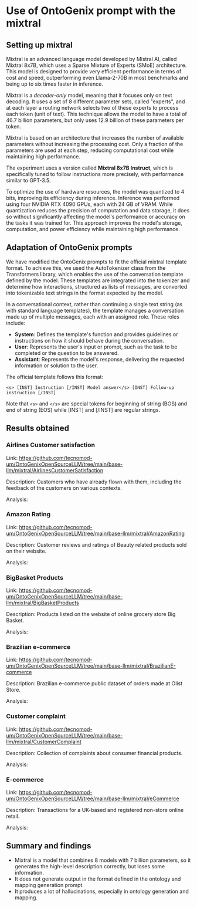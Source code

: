 # Use of OntoGenix prompt with the mixtral

## Setting up mixtral

Mixtral is an advanced language model developed by Mistral AI, called Mixtral 8x7B, which uses a Sparse Mixture of Experts (SMoE) architecture. This model is designed to provide very efficient performance in terms of cost and speed, outperforming even Llama-2-70B in most benchmarks and being up to six times faster in inference.

Mixtral is a *decoder-only* model, meaning that it focuses only on text decoding. It uses a set of 8 different parameter sets, called "experts", and at each layer a routing network selects two of these experts to process each token (unit of text). This technique allows the model to have a total of 46.7 billion parameters, but only uses 12.9 billion of these parameters per token. 

Mixtral is based on an architecture that increases the number of available parameters without increasing the processing cost. Only a fraction of the parameters are used at each step, reducing computational cost while maintaining high performance.

The experiment uses a version called **Mixtral 8x7B Instruct**, which is specifically tuned to follow instructions more precisely, with performance similar to GPT-3.5. 

To optimize the use of hardware resources, the model was quantized to 4 bits, improving its efficiency during inference. Inference was performed using four NVIDIA RTX 4090 GPUs, each with 24 GB of VRAM. While quantization reduces the precision of computation and data storage, it does so without significantly affecting the model's performance or accuracy on the tasks it was trained for. This approach improves the model's storage, computation, and power efficiency while maintaining high performance.

## Adaptation of OntoGenix prompts

We have modified the OntoGenix prompts to fit the official mixtral template format. To achieve this, we used the AutoTokenizer class from the Transformers library, which enables the use of the conversation template defined by the model. These templates are integrated into the tokenizer and determine how interactions, structured as lists of messages, are converted into tokenizable text strings in the format expected by the model.

In a conversational context, rather than continuing a single text string (as with standard language templates), the template manages a conversation made up of multiple messages, each with an assigned role. These roles include:

- **System**: Defines the template's function and provides guidelines or instructions on how it should behave during the conversation.
- **User**: Represents the user's input or prompt, such as the task to be completed or the question to be answered.
- **Assistant**: Represents the model's response, delivering the requested information or solution to the user.

The official template follows this format:

```
<s> [INST] Instruction [/INST] Model answer</s> [INST] Follow-up instruction [/INST]
```

Note that `<s>` and `</s>` are special tokens for beginning of string (BOS) and end of string (EOS) while [INST] and [/INST] are regular strings.

## Results obtained

### Airlines Customer satisfaction

Link: https://github.com/tecnomod-um/OntoGenixOpenSourceLLM/tree/main/base-llm/mixtral/AirlinesCustomerSatisfaction

Description: Customers who have already flown with them, including the feedback of the customers on various contexts. 

Analysis: 

### Amazon Rating

Link: https://github.com/tecnomod-um/OntoGenixOpenSourceLLM/tree/main/base-llm/mixtral/AmazonRating

Description: Customer reviews and ratings of Beauty related products sold on their website.

Analysis: 

### BigBasket Products

Link: https://github.com/tecnomod-um/OntoGenixOpenSourceLLM/tree/main/base-llm/mixtral/BigBasketProducts

Description: Products listed on the website of online grocery store Big Basket.

Analysis: 

###  Brazilian e-commerce

Link: https://github.com/tecnomod-um/OntoGenixOpenSourceLLM/tree/main/base-llm/mixtral/BrazilianE-commerce

Description: Brazilian e-commerce public dataset of orders made at Olist Store.

Analysis: 

### Customer complaint

Link: https://github.com/tecnomod-um/OntoGenixOpenSourceLLM/tree/main/base-llm/mixtral/CustomerComplaint

Description: Collection of complaints about consumer financial products.

Analysis: 

### E-commerce

Link: https://github.com/tecnomod-um/OntoGenixOpenSourceLLM/tree/main/base-llm/mixtral/eCommerce

Description: Transactions for a UK-based and registered non-store online retail.

Analysis: 

## Summary and findings 
- Mixtral is a model that combines 8 models with 7 billion parameters, so it generates the high-level description correctly, but loses some information. 
- It does not generate output in the format defined in the ontology and mapping generation prompt.
- It produces a lot of hallucinations, especially in ontology generation and mapping. 
